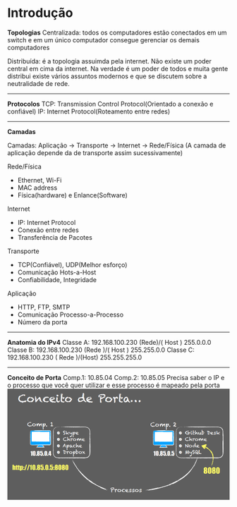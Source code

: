 # Introdução

**Topologias**
Centralizada: todos os computadores estão conectados em um switch e em um único computador consegue gerenciar os demais computadores

Distribuída: é a topologia assuimda pela internet. Não existe um poder central em cima da internet. Na verdade é um poder de todos e muita gente distribui existe vários assuntos modernos e que se discutem sobre a neutralidade de rede.

---------

**Protocolos**
TCP: Transmission Control Protocol(Orientado a conexão e confiável)
IP: Internet Protocol(Roteamento entre redes)

----------
**Camadas**

Camadas: Aplicação -> Transporte -> Internet -> Rede/Física
(A camada de aplicação depende da de transporte assim sucessivamente) 

Rede/Física
- Ethernet, Wi-Fi
- MAC address
- Física(hardware) e Enlance(Software)

Internet
- IP: Internet Protocol
- Conexão entre redes
- Transferência de Pacotes

Transporte
- TCP(Confiável), UDP(Melhor esforço)
- Comunicação Hots-a-Host
- Confiabilidade, Integridade

Aplicação 
- HTTP, FTP, SMTP
- Comunicação Processo-a-Processo
- Número da porta
--------

**Anatomia do IPv4**
Classe A: 192.168.100.230
        (Rede)/(  Host  )
          255.0.0.0
Classe B: 192.168.100.230
          (Rede )/( Host )
          255.255.0.0
Classe C: 192.168.100.230
          (  Rede  )/(Host)
          255.255.255.0

--------------------
**Conceito de Porta**
Comp.1: 10.85.04
Comp.2: 10.85.05
Precisa saber o IP e o processo que você quer utilizar e esse processo é mapeado pela porta
![Alt text](image-4.png)